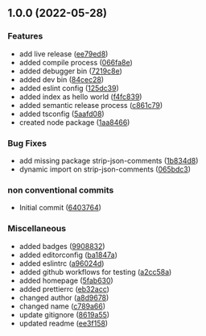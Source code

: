 ## 1.0.0 (2022-05-28)


### Features

* add live release ([ee79ed8](https://github.com/Mario-F/nodecli/commit/ee79ed8b82f21fde2d84d661d2af9c4ab7977abe))
* added compile process ([066fa8e](https://github.com/Mario-F/nodecli/commit/066fa8e71ca0e556085587dc6e04689d8fb3b5ee))
* added debugger bin ([7219c8e](https://github.com/Mario-F/nodecli/commit/7219c8ea8c05949aafd7f7684f8a6a86106a6a94))
* added dev bin ([84cec28](https://github.com/Mario-F/nodecli/commit/84cec286914af25eb83c743f0fdb525ce477b0e0))
* added eslint config ([125dc39](https://github.com/Mario-F/nodecli/commit/125dc3962c0f3d3a25776a6f1bd419b90cae44bc))
* added index as hello world ([f4fc839](https://github.com/Mario-F/nodecli/commit/f4fc839b06c62bb05a7655b905423931cc43748d))
* added semantic release process ([c861c79](https://github.com/Mario-F/nodecli/commit/c861c79af6abb4ca420fd3c963e0b5b41c2429c2))
* added tsconfig ([5aafd08](https://github.com/Mario-F/nodecli/commit/5aafd0810d0ddd8016e7bde65e08dafd549a5a5c))
* created node package ([1aa8466](https://github.com/Mario-F/nodecli/commit/1aa84668297c3c90ebbbd6f7aab4c93b414db2c4))


### Bug Fixes

* add missing package strip-json-comments ([1b834d8](https://github.com/Mario-F/nodecli/commit/1b834d83c16b189782f21512a4b09a3e0eef6321))
* dynamic import on strip-json-comments ([065bdc3](https://github.com/Mario-F/nodecli/commit/065bdc375cbf82a9212933bbfb21b2a027ecc12e))


### non conventional commits

* Initial commit ([6403764](https://github.com/Mario-F/nodecli/commit/64037645ef22ef2bcba652c33270b4e146a85f61))


### Miscellaneous

* added badges ([9908832](https://github.com/Mario-F/nodecli/commit/99088326f453ca9038b94796fc405ede2fd6e9d5))
* added editorconfig ([ba1847a](https://github.com/Mario-F/nodecli/commit/ba1847a652be2afbad0c039c85334c5c00d74c3a))
* added eslintrc ([a96024d](https://github.com/Mario-F/nodecli/commit/a96024d3f0166a7937e4818b549806f52ae460b8))
* added github workflows for testing ([a2cc58a](https://github.com/Mario-F/nodecli/commit/a2cc58a17f990c0b045dda144aa99d79fd82127b))
* added homepage ([5fab630](https://github.com/Mario-F/nodecli/commit/5fab630cc06e78c1a006b3452796be9712d00b12))
* added prettierrc ([eb32acc](https://github.com/Mario-F/nodecli/commit/eb32acc49caddc8400e24c1018eb60a8f813cb59))
* changed author ([a8d9678](https://github.com/Mario-F/nodecli/commit/a8d9678a4f9d4534be9090256b5a050c30622d69))
* changed name ([c789a66](https://github.com/Mario-F/nodecli/commit/c789a66a6f333730b474b832f6773ec3a4c3c529))
* update gitignore ([8619a55](https://github.com/Mario-F/nodecli/commit/8619a5530d0689935862e6dfdcbf468625668745))
* updated readme ([ee3f158](https://github.com/Mario-F/nodecli/commit/ee3f158296154af95c9b87c6e13eb453e7773b07))
